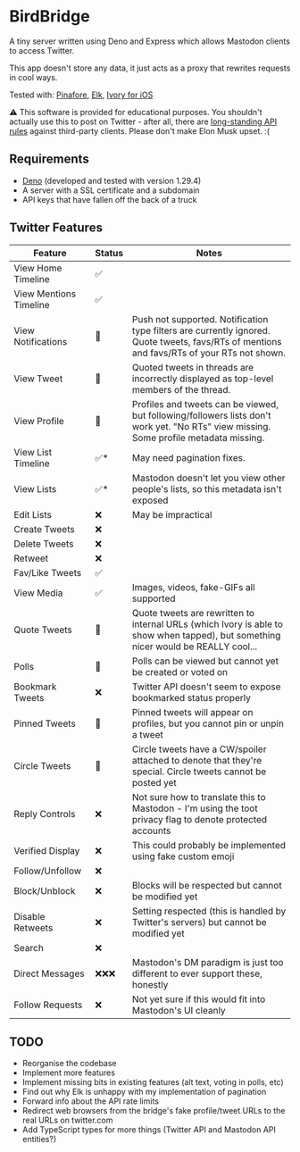 # BirdBridge

A tiny server written using Deno and Express which allows Mastodon clients to access Twitter.

This app doesn't store any data, it just acts as a proxy that rewrites requests in cool ways.

Tested with: [Pinafore](https://pinafore.social/), [Elk](https://elk.zone/), [Ivory for iOS](https://tapbots.com/ivory/0j)

⚠️ This software is provided for educational purposes. You shouldn't actually use this to post on Twitter - after all, there are [long-standing API rules](https://twitter.com/TwitterDev/status/1615405842735714304) against third-party clients. Please don't make Elon Musk upset. :(

## Requirements

- [Deno](https://deno.land/) (developed and tested with version 1.29.4)
- A server with a SSL certificate and a subdomain
- API keys that have fallen off the back of a truck

## Twitter Features

| Feature                | Status | Notes                                                                                                                                       |
|------------------------|--------|---------------------------------------------------------------------------------------------------------------------------------------------|
| View Home Timeline     | ✅      |                                                                                                                                             |
| View Mentions Timeline | ✅      |                                                                                                                                             |
| View Notifications     | 🔶     | Push not supported. Notification type filters are currently ignored. Quote tweets, favs/RTs of mentions and favs/RTs of your RTs not shown. |
| View Tweet             | 🔶     | Quoted tweets in threads are incorrectly displayed as top-level members of the thread.                                                      |
| View Profile           | 🔶     | Profiles and tweets can be viewed, but following/followers lists don't work yet. "No RTs" view missing. Some profile metadata missing.      |
| View List Timeline     | ✅*     | May need pagination fixes.                                                                                                                  |
| View Lists             | ✅*     | Mastodon doesn't let you view other people's lists, so this metadata isn't exposed                                                          |
| Edit Lists             | ❌      | May be impractical                                                                                                                          |
| Create Tweets          | ❌      |                                                                                                                                             |
| Delete Tweets          | ❌      |                                                                                                                                             |
| Retweet                | ❌      |                                                                                                                                             |
| Fav/Like Tweets        | ✅      |                                                                                                                                             |
| View Media             | ✅      | Images, videos, fake-GIFs all supported                                                                                                     |
| Quote Tweets           | 🔶     | Quote tweets are rewritten to internal URLs (which Ivory is able to show when tapped), but something nicer would be REALLY cool...          |
| Polls                  | 🔶     | Polls can be viewed but cannot yet be created or voted on                                                                                   |
| Bookmark Tweets        | ❌      | Twitter API doesn't seem to expose bookmarked status properly                                                                               |
| Pinned Tweets          | 🔶     | Pinned tweets will appear on profiles, but you cannot pin or unpin a tweet                                                                  |
| Circle Tweets          | 🔶     | Circle tweets have a CW/spoiler attached to denote that they're special. Circle tweets cannot be posted yet                                 |
| Reply Controls         | ❌      | Not sure how to translate this to Mastodon - I'm using the toot privacy flag to denote protected accounts                                   |
| Verified Display       | ❌      | This could probably be implemented using fake custom emoji                                                                                  |
| Follow/Unfollow        | ❌      |                                                                                                                                             |
| Block/Unblock          | ❌      | Blocks will be respected but cannot be modified yet                                                                                         |
| Disable Retweets       | ❌      | Setting respected (this is handled by Twitter's servers) but cannot be modified yet                                                         |
| Search                 | ❌      |                                                                                                                                             |
| Direct Messages        | ❌❌❌    | Mastodon's DM paradigm is just too different to ever support these, honestly                                                                |
| Follow Requests        | ❌      | Not yet sure if this would fit into Mastodon's UI cleanly                                                                                   |

## TODO

- Reorganise the codebase
- Implement more features
- Implement missing bits in existing features (alt text, voting in polls, etc)
- Find out why Elk is unhappy with my implementation of pagination
- Forward info about the API rate limits
- Redirect web browsers from the bridge's fake profile/tweet URLs to the real URLs on twitter.com
- Add TypeScript types for more things (Twitter API and Mastodon API entities?)
